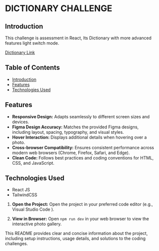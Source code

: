 # DICTIONARY CHALLENGE

## Introduction
This challenge is assessment in React, Its Dictionary with more advanced features  light switch mode.

[Dictionary Link](https://amalidictionary.netlify.app)

## Table of Contents
- [Introduction](#Introduction)
- [Features](#features)
- [Technologies Used](#technologies-used)

## Features
- **Responsive Design:** Adapts seamlessly to different screen sizes and devices.
- **Figma Design Accuracy:** Matches the provided Figma designs, including layout, spacing, typography, and visual styles.
- **Hover Interaction:** Displays additional details when hovering over a photo.
- **Cross-browser Compatibility:** Ensures consistent performance across modern web browsers (Chrome, Firefox, Safari, and Edge).
- **Clean Code:** Follows best practices and coding conventions for HTML, CSS, and JavaScript.

## Technologies Used
- React JS
- TailwindCSS

1. **Open the Project:**
   Open the project in your preferred code editor (e.g., Visual Studio Code ).

2. **View in Browser:**
   Open `npm run dev` in your web browser to view the interactive photo gallery.


This README provides clear and concise information about the project, including setup instructions, usage details, and solutions to the coding challenges.
